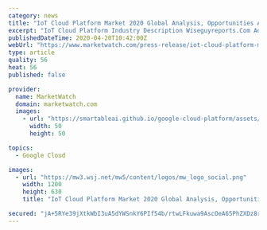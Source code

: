 ```yaml
---
category: news
title: "IoT Cloud Platform Market 2020 Global Analysis, Opportunities And Forecast To 2025"
excerpt: "IoT Cloud Platform Industry Description Wiseguyreports.Com Adds \"IoT Cloud Platform -Market Demand, Growth, Opportunities"
publishedDateTime: 2020-04-20T10:42:00Z
webUrl: "https://www.marketwatch.com/press-release/iot-cloud-platform-market-2020-global-analysis-opportunities-and-forecast-to-2025-2020-04-20"
type: article
quality: 56
heat: 56
published: false

provider:
  name: MarketWatch
  domain: marketwatch.com
  images:
    - url: "https://smartableai.github.io/google-cloud-platform/assets/images/organizations/marketwatch.com-50x50.jpg"
      width: 50
      height: 50

topics:
  - Google Cloud

images:
  - url: "https://mw3.wsj.net/mw5/content/logos/mw_logo_social.png"
    width: 1200
    height: 630
    title: "IoT Cloud Platform Market 2020 Global Analysis, Opportunities And Forecast To 2025"

secured: "jA+5RYe39jXtkWbI3uA5dYWSnkY6PIf54b/rtwLFkuwa9AscOeA65PhZXDz8rTRzyG6mjPPJU5BmrTqtA3o8TJQdVvVMn6CRt3XTt6KrpHs8aABbmycb649YG5LeCPRgTHbURNhMrUjw0ql/A9nduY8aO/k7I/3J/ueK0pA2xhY2A9B9W3O5IztNNHhjzTAq/pslADMLM5+aWg2UFpbApzyuwJrF8tcHcU67jF+uxdy0kbQ4F1NEnwH5nnlV0FLawtekBoX8obwlZuTfRNxYWmL9oMggLG9GNa3nh+LIwQZo31AjT/NiUWQnDga2Oxp5;ZPQNyVNbgL9RicxxZcaOEA=="
---
```


